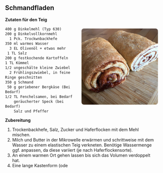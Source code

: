 Schmandfladen
------------------

<img align='right' style="margin:5ex 0 1ex 1em;border-radius:8px" width="50%" src="images/Zimtbrot.jpg">

**Zutaten für den Teig**

```
400 g Dinkelmehl (Typ 630)
200 g Dinkelvollkornmehl
  1 Pck. Trockwnbackhefe
350 ml warmes Wasser
  3 EL Olivenöl + etwas mehr
 1 TL Salz
200 g festkochende Kartoffeln
1 TL Kümmel
1/2 ungeschälte kleine Zwiebel
  2 Frühlingszwiebel, in feine Ringe geschnitten
350 g Schmand
 50 g geriebener Bergkäse (Bei Bedarf)
1/2 TL Fenchelsamen, bei Bedarf
    geräucherter Speck (bei Bedarf)
    Salz und Pfeffer
```


**Zubereitung**

1. Trockenbackhefe, Salz, Zucker und Haferflocken mit dem Mehl mischen.
2. Milch und Butter in der Mikrowelle erwärmen und schrittweise mit dem Wasser zu einem elastischen Teig verkneten. Benötige Wassermenge ggf. anpassen, da diese variiert (je nach Haferflockensorte). 
3. An einem warmen Ort gehen lassen bis sich das Volumen verdoppelt hat.
4. Eine lange Kastenform (ode
